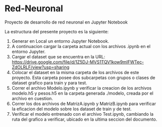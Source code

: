 # Red-Neuronal
Proyecto de desarrollo de red neuronal en Jupyter Notebook

La estructura del presente proyecto es la siguiente:

1. Generar en Local un entorno Jupyter Notebook.
2. A continuacion cargar la carpeta actual con los archivos .ipynb en el entorno Jupyter.
3. Cargar el dataset que se encuentra en la URL: https://drive.google.com/file/d/1Z5DJ-MVS1TQV1kow9mIFWTec-ZdOLRLF/view?usp=sharing
4. Colocar el dataset en la misma carpeta de los archivos de este proyecto.  Esta carpeta posee dos subcarpetas con grupos o clases de dataset grafico para train y para test.
5. Correr el archivo Modelo.ipynb y verificar la creacion de los archivos modelo.h5 y pesos.h5 en la carpeta generada ./modelo, creada por el archivo en cuestion.
6. Correr los dos archivos de MatrizA.ipynb y MatrizB.ipynb para verificar la eficacion del modelo sobre los dataset de train y de test.
7. Verificar el modelo entrenado con el archivo Test.ipynb, cambiando la ruta del grafico a verificar, ubicado en la ultima seccion del documento.

